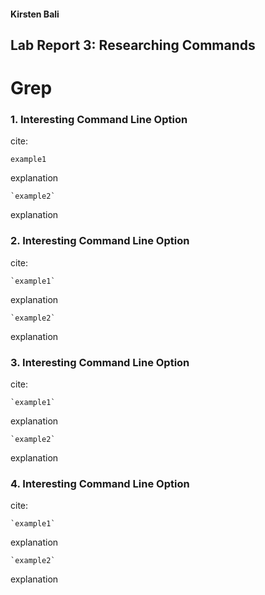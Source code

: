 #### Kirsten Bali

## Lab Report 3: Researching Commands

# Grep

### 1. Interesting Command Line Option
cite:

  `example1`
  
explanation
  
    `example2`

explanation
  
  
### 2. Interesting Command Line Option
cite:

    `example1`

explanation
  
    `example2`
  
explanation

### 3. Interesting Command Line Option
cite:

    `example1`

explanation
  
    `example2`
  
explanation

### 4. Interesting Command Line Option
cite:

    `example1`
  
explanation
  
    `example2`
  
explanation
